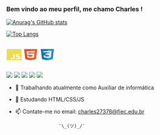 ### Bem vindo ao meu perfil, me chamo Charles ! 
<div>

[![Anurag's GitHub stats](https://github-readme-stats.vercel.app/api?username=Shao4EveR&show_icons=true&theme=tokyonight)](https://github.com/anuraghazra/github-readme-stats)

[![Top Langs](https://github-readme-stats.vercel.app/api/top-langs/?username=Shao4EveR&layout=compact&theme=tokyonight)](https://github.com/anuraghazra/github-readme-stats)
</div>
<div style="display: inline_block"><br>
  <img align="center" alt="Shao-Js" height="30" width="40" src="https://raw.githubusercontent.com/devicons/devicon/master/icons/javascript/javascript-plain.svg">
  <img align="center" alt="Shao-HTML" height="30" width="40" src="https://raw.githubusercontent.com/devicons/devicon/master/icons/html5/html5-original.svg">
  <img align="center" alt="Shao-CSS" height="30" width="40" src="https://raw.githubusercontent.com/devicons/devicon/master/icons/css3/css3-original.svg">
 </div>

##

<div> 
  <a href="https://www.youtube.com/channel/UCCqMkOGdAcszNQzG2GcORVg" target="_blank"><img src="https://img.shields.io/badge/YouTube-FF0000?style=for-the-badge&logo=youtube&logoColor=white" target="_blank"></a>
  <a href="https://www.instagram.com/charliedsaint/" target="_blank"><img src="https://img.shields.io/badge/-Instagram-%23E4405F?style=for-the-badge&logo=instagram&logoColor=white" target="_blank"></a>
 <a href="https://discord.gg/83bKfjyG" target="_blank"><img src="https://img.shields.io/badge/Discord-7289DA?style=for-the-badge&logo=discord&logoColor=white" target="_blank"></a> 
  <a href = "mailto:charles27376@fiec.edu.br"><img src="https://img.shields.io/badge/-Gmail-%23333?style=for-the-badge&logo=gmail&logoColor=white" target="_blank"></a>
  <a href="https://www.linkedin.com/in/charlesdsantos7/" target="_blank"><img src="https://img.shields.io/badge/-LinkedIn-%230077B5?style=for-the-badge&logo=linkedin&logoColor=white" target="_blank"></a> 

 </div>


- 🔭 Trabalhando atualmente como Auxiliar de informática
- 🌱 Estudando HTML/CSS/JS
- 📫 Contate-me no email: charles27376@fiec.edu.br
                       
                      ¯\_(ツ)_/¯
